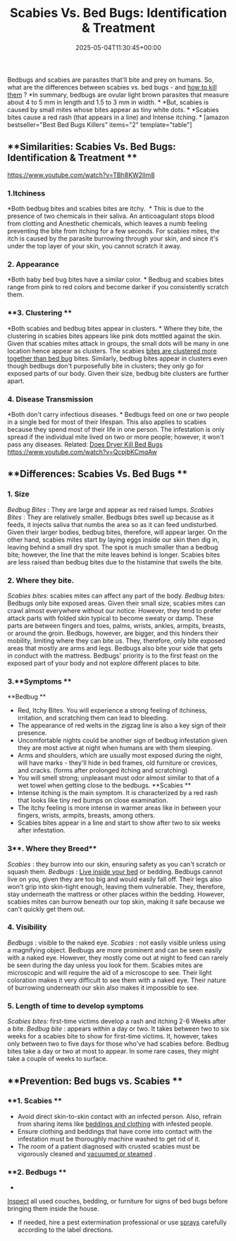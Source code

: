 ﻿---
layout: post
title: 'Scabies Vs. Bed Bugs: Identification & Treatment'
date: '2025-05-04T11:30:45+00:00'
categories:
- Bed Bugs
- Guide
tags: []
slug: /scabies-vs-bed-bugs/
lastmod: 2025-05-07T12:21:28+03:00
---

Bedbugs and scabies are parasites that'll bite and prey on humans. So, what are the differences between scabies vs. bed bugs - and
[how to kill them](https://pestpolicy.com/how-to-get-rid-of-bed-bugs-fast/)
?
*In summary, bedbugs are ovular light brown parasites that measure about 4 to 5 mm in length and 1.5 to 3 mm in width. *
*But, scabies is caused by small mites whose bites appear as tiny white dots. *
*Scabies bites cause a red rash (that appears in a line) and Intense itching. *
[amazon bestseller="Best Bed Bugs Killers" items="2" template="table"]
## **Similarities: Scabies Vs. Bed Bugs: Identification & Treatment **
https://www.youtube.com/watch?v=TBh8KW2lIm8
### **1.Itchiness**
*Both bedbug bites and scabies bites are itchy.  *
This is due to the presence of two chemicals in their saliva. An anticoagulant stops blood from clotting and Anesthetic chemicals, which leaves a numb feeling preventing the bite from itching for a few seconds.
For scabies mites, the itch is caused by the parasite burrowing through your skin, and since it's under the top layer of your skin, you cannot scratch it away.
### **2. Appearance**
*Both baby bed bug bites have a similar color. *
Bedbug and scabies bites range from pink to red colors and become darker if you consistently scratch them.
### **3. Clustering **
*Both scabies and bedbug bites appear in clusters. *
Where they bite, the clustering in scabies bites appears like pink dots mottled against the skin. Given that scabies mites attack in groups, the small dots will be many in one location hence appear as clusters. The scabies
[bites are clustered more together than bed bug](https://pestpolicy.com/flea-bites-vs-bed-bug-bites/)
bites.
Similarly, bedbug bites appear in clusters even though bedbugs don't purposefully bite in clusters; they only go for exposed parts of our body. Given their size, bedbug bite clusters are further apart.
### **4. Disease Transmission**
*Both don't carry infectious diseases. *
Bedbugs feed on one or two people in a single bed for most of their lifespan. This also applies to scabies because they spend most of their life in one person.
The infestation is only spread if the individual mite lived on two or more people; however, it won't pass any diseases.
Related:
[Does Dryer Kill Bed Bugs](https://pestpolicy.com/does-dryer-kill-bed-bugs/)
https://www.youtube.com/watch?v=QcpjbKCmqAw
## **Differences: Scabies Vs. Bed Bugs **
### **1. Size**
*Bedbug Bites*
: They are large and appear as red raised lumps.
*Scabies Bites*
: They are relatively smaller.
Bedbugs bites swell up because as it feeds, it injects saliva that numbs the area so as it can feed undisturbed.
Given their larger bodies, bedbug bites, therefore, will appear larger. On the other hand, scabies mites start by laying eggs inside our skin then dig in, leaving behind a small dry spot.
The spot is much smaller than a bedbug bite; however, the line that the mite leaves behind is longer. Scabies bites are less raised than bedbug bites due to the histamine that swells the bite.
### **2. Where they bite.**
*Scabies bites:*
scabies mites can affect any part of the body.
*Bedbug bites:*
Bedbugs only bite exposed areas.
Given their small size, scabies mites can crawl almost everywhere without our notice. However, they tend to prefer attack parts with folded skin typical to become sweaty or damp.
These parts are between fingers and toes, palms, wrists, ankles, armpits, breasts, or around the groin.
Bedbugs, however, are bigger, and this hinders their mobility, limiting where they can bite us. They, therefore, only bite exposed areas that mostly are arms and legs.
Bedbugs also bite your side that gets in conduct with the mattress. Bedbugs' priority is to the first feast on the exposed part of your body and not explore different places to bite.
### 3.**Symptoms **
**Bedbug **
- Red, Itchy Bites. You will experience a strong feeling of itchiness, irritation, and scratching them can lead to bleeding.
- The appearance of red welts in the zigzag line is also a key sign of their presence.
- Uncomfortable nights could be another sign of bedbug infestation given they are most active at night when humans are with them sleeping.
- Arms and shoulders, which are usually most exposed during the night, will have marks - they'll hide in bed frames, old furniture or crevices, and cracks. (forms after prolonged itching and scratching)
- You will smell strong; unpleasant must odor almost similar to that of a wet towel when getting close to the bedbugs.
**Scabies **
- Intense itching is the main symptom. It is characterized by a red rash that looks like tiny red bumps on close examination.
- The itchy feeling is more intense in warmer areas like in between your fingers, wrists, armpits, breasts, among others.
- Scabies bites appear in a line and start to show after two to six weeks after infestation.
### 3**. Where they Breed**
*Scabies*
: they burrow into our skin, ensuring safety as you can't scratch or squash them.
*Bedbugs*
:
[Live inside your bed](https://pestpolicy.com/can-bed-bugs-live-outside/)
or bedding.
Bedbugs cannot live on you, given they are too big and would easily fall off. Their legs also won't grip into skin-tight enough, leaving them vulnerable.
They, therefore, stay underneath the mattress or other places within the bedding. However, scabies mites can burrow beneath our top skin, making it safe because we can't quickly get them out.
### **4. Visibility**
*Bedbugs*
: visible to the naked eye.
*Scabies*
: not easily visible unless using a magnifying object.
Bedbugs are more prominent and can be seen easily with a naked eye. However, they mostly come out at night to feed can rarely be seen during the day unless you look for them.
Scabies mites are microscopic and will require the aid of a microscope to see. Their light coloration makes it very difficult to see them with a naked eye. Their nature of burrowing underneath our skin also makes it impossible to see.
### **5. Length of time to develop symptoms**
*Scabies bites:*
first-time victims develop a rash and itching 2-6 Weeks after a bite.
*Bedbug bite*
: appears within a day or two.
It takes between two to six weeks for a scabies bite to show for first-time victims. It, however, takes only between two to five days for those who've had scabies before.
Bedbug bites take a day or two at most to appear. In some rare cases, they might take a couple of weeks to surface.
## **Prevention: Bed bugs vs. Scabies **
### **1. Scabies **
- Avoid direct skin-to-skin contact with an infected person. Also, refrain from sharing items like
[beddings and clothing](https://pestpolicy.com/can-bed-bugs-bite-through-clothing/)
with infested people.
- Ensure clothing and beddings that have come into contact with the infestation must be thoroughly machine washed to get rid of it.
- The room of a patient diagnosed with crusted scabies must be vigorously cleaned and
[vacuumed or steamed](https://pestpolicy.com/best-bed-bug-steamer/)
.
### **2. Bedbugs **
-
[Inspect](https://www.epa.gov/bedbugs/do-it-yourself-bed-bug-control)
all used couches, bedding, or furniture for signs of bed bugs before bringing them inside the house.
- If needed, hire a pest extermination professional or use
[sprays](https://pestpolicy.com/best-bed-bug-spray/)
carefully according to the label directions.